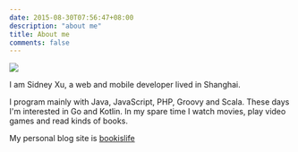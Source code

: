 ```yaml
---
date: 2015-08-30T07:56:47+08:00
description: "about me"
title: About me
comments: false
---
```


<img src="https://avatars1.githubusercontent.com/u/6219353?v=3&s=460" class="third right"/>

I am Sidney Xu, a web and mobile developer lived in Shanghai.

I program mainly with Java, JavaScript, PHP, Groovy and Scala. These days I'm interested in Go and Kotlin. In my spare time I watch movies, play video games and read kinds of books.

My personal blog site is [bookislife](www.bookislife.com)